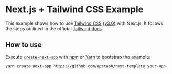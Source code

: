 # Next.js + Tailwind CSS Example

This example shows how to
use [Tailwind CSS](https://tailwindcss.com/) [(v3.0)](https://tailwindcss.com/blog/tailwindcss-v3)
with Next.js. It follows the steps outlined in the
official [Tailwind docs](https://tailwindcss.com/docs/guides/nextjs).

## How to use

Execute [`create-next-app`](https://github.com/vercel/next.js/tree/canary/packages/create-next-app)
with [npm](https://docs.npmjs.com/cli/init)
or [Yarn](https://yarnpkg.com/lang/en/docs/cli/create/) to bootstrap the
example:

```bash
yarn create next-app https://github.com/upstash/next-template your-app-name
```
